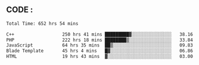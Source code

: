 ## CODE :
<!--START_SECTION:waka-->

```txt
Total Time: 652 hrs 54 mins

C++                  250 hrs 41 mins █████████▓░░░░░░░░░░░░░░░   38.16 %
PHP                  222 hrs 18 mins ████████▒░░░░░░░░░░░░░░░░   33.84 %
JavaScript           64 hrs 35 mins  ██▒░░░░░░░░░░░░░░░░░░░░░░   09.83 %
Blade Template       45 hrs 4 mins   █▓░░░░░░░░░░░░░░░░░░░░░░░   06.86 %
HTML                 19 hrs 43 mins  ▓░░░░░░░░░░░░░░░░░░░░░░░░   03.00 %
```

<!--END_SECTION:waka-->
